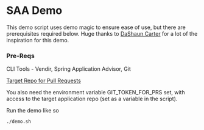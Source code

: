 # SAA Demo

This demo script uses demo magic to ensure ease of use, but there are prerequisites required below.  Huge thanks to [DaShaun Carter](https://github.com/dashaun-tanzu/saa-petclinic-demo/tree/main) for a lot of the inspiration for this demo.  

### Pre-Reqs

CLI Tools - Vendir, Spring Application Advisor, Git

[Target Repo for Pull Requests](https://github.com/emosher/saa-spring-petclinic)

You also need the environment variable GIT_TOKEN_FOR_PRS set, with access to the target application repo (set as a variable in the script).  

Run the demo like so

```bash
./demo.sh
```
